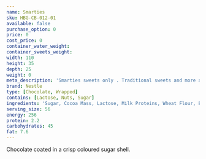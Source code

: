 ```yaml
---
name: Smarties
sku: HBG-CB-012-01
available: false
purchase_option: 0
price: 0
cost_price: 0
container_water_weight: 
container_sweets_weight: 
width: 110
height: 35
depth: 25
weight: 0
meta_description: 'Smarties sweets only . Traditional sweets and more at Humbugs Confectionery Store. Specialists in satisfying your sweet tooth!'
brand: Nestle
type: [Chocolate, Wrapped]
contains: [Lactose, Nuts, Sugar]
ingredients: 'Sugar, Cocoa Mass, Lactose, Milk Proteins, Wheat Flour, Butterfat, Cocoa Butter, Skimmed Milk Powder, Rice Starch, Soya Lecithin (E322), Safflower, Radish, Black Carrot, Lemon, Hibiscus, Red Cabbage, Spirulina Concentrate, Orange Extract, Carnauba Wax (E903), Beeswax, Inverted Sugar Syrup'
serving_size: 56
energy: 256
protein: 2.2
carbohydrates: 45
fat: 7.6
---
```

Chocolate coated in a crisp coloured sugar shell.